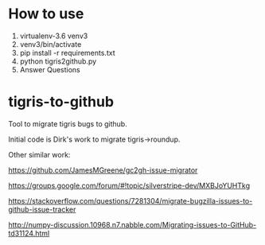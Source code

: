 # How to use

1. virtualenv-3.6 venv3
1. venv3/bin/activate
1. pip install -r requirements.txt
1. python tigris2github.py
1. Answer Questions

# tigris-to-github
Tool to migrate tigris bugs to github.

Initial code is Dirk's work to migrate tigris->roundup.

Other similar work:

https://github.com/JamesMGreene/gc2gh-issue-migrator

https://groups.google.com/forum/#!topic/silverstripe-dev/MXBJoYUHTkg

https://stackoverflow.com/questions/7281304/migrate-bugzilla-issues-to-github-issue-tracker

http://numpy-discussion.10968.n7.nabble.com/Migrating-issues-to-GitHub-td31124.html
